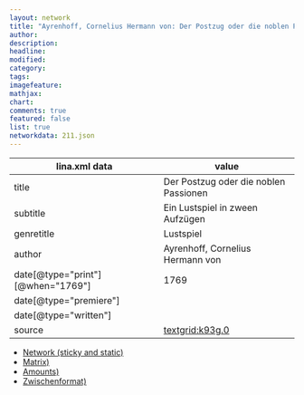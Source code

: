 ```yaml
---
layout: network
title: "Ayrenhoff, Cornelius Hermann von: Der Postzug oder die noblen Passionen (1769)"
author:
description:
headline:
modified:
category:
tags:
imagefeature: 
mathjax: 
chart: 
comments: true
featured: false
list: true
networkdata: 211.json
---
```

lina.xml data  | value
------------- | -------------
title|Der Postzug oder die noblen Passionen
subtitle|Ein Lustspiel in zween Aufzügen
genretitle|Lustspiel
author|Ayrenhoff, Cornelius Hermann von
date[@type="print"][@when="1769"]|1769
date[@type="premiere"]|
date[@type="written"]|
source|[textgrid:k93g.0](https://textgridlab.org/1.0/tgcrud-public/rest/textgrid:k93g.0/data)



* [Network (sticky and static)](/linas/network211)
* [Matrix)](/linas/matrix211)
* [Amounts)](/linas/amount211)
* [Zwischenformat)](/linas/lina211 )
